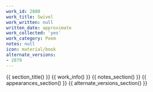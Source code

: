 ```yaml
---
work_id: 2880
work_title: Swivel
work_written: null
written_date: approximate
work_collected: 'yes'
work_category: Poem
notes: null
icon: material/book
alternate_versions:
- 2879
---
```


{{ section_title() }}
{{ work_info() }}
{{ notes_section() }}
{{ appearances_section() }}
{{ alternate_versions_section() }}